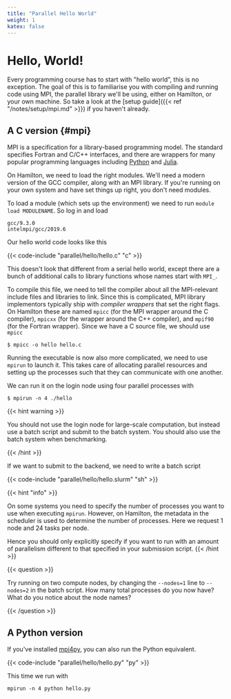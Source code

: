 ```yaml
---
title: "Parallel Hello World"
weight: 1
katex: false
---
```


# Hello, World!

Every programming course has to start with "hello world", this is no
exception. The goal of this is to familiarise you with compiling and
running code using MPI, the parallel library we'll be using, either on
Hamilton, or your own machine. So take a look at the [setup guide]({{<
ref "/notes/setup/mpi.md" >}}) if you haven't already.

## A C version {#mpi}

MPI is a specification for a library-based programming model. The
standard specifies Fortran and C/C++ interfaces, and there are
wrappers for many popular programming languages including
[Python](https://mpi4py.readthedocs.io/en/stable/) and
[Julia](https://github.com/JuliaParallel/MPI.jl).

On Hamilton, we need to load the right modules. We'll need a modern
version of the GCC compiler, along with an MPI library. If you're
running on your own system and have set things up right, you don't
need modules.

To load a module (which sets up the environment) we need to run
`module load MODULENAME`. So log in and load

```
gcc/9.3.0
intelmpi/gcc/2019.6
```

Our hello world code looks like this

{{< code-include "parallel/hello/hello.c" "c" >}}

This doesn't look that different from a serial hello world, except
there are a bunch of additional calls to library functions whose names
start with `MPI_`.

To compile this file, we need to tell the compiler about all the
MPI-relevant include files and libraries to link. Since this is
complicated, MPI library implementors typically ship with _compiler
wrappers_ that set the right flags. On Hamilton these are named
`mpicc` (for the MPI wrapper around the C compiler), `mpicxx` (for the
wrapper around the C++ compiler), and `mpif90` (for the Fortran
wrapper). Since we have a C source file, we should use `mpicc`
```
$ mpicc -o hello hello.c
```

Running the executable is now also more complicated, we need to use
`mpirun` to launch it. This takes care of allocating parallel
resources and setting up the processes such that they can communicate
with one another.

We can run it on the login node using four parallel processes with

```
$ mpirun -n 4 ./hello
```

{{< hint warning >}}

You should not use the login node for large-scale computation, but
instead use a batch script and submit to the batch system. You should
also use the batch system when benchmarking.

{{< /hint >}}

If we want to submit to the backend, we need to write a batch script

{{< code-include "parallel/hello/hello.slurm" "sh" >}}


{{< hint "info" >}}

On some systems you need to specify the number of processes you want
to use when executing `mpirun`. However, on Hamilton, the metadata in
the scheduler is used to determine the number of processes. Here we
request 1 node and 24 tasks per node.

Hence you should only explicitly specify if you want to run with an
amount of parallelism different to that specified in your submission
script.
{{< /hint >}}

{{< question >}}

Try running on two compute nodes, by changing the `--nodes=1` line to
`--nodes=2` in the batch script. How many total processes do you now
have? What do you notice about the node names?

{{< /question >}}

## A Python version

If you've installed [mpi4py](http://mpi4py.readthedocs.io), you can
also run the Python equivalent.

{{< code-include "parallel/hello/hello.py" "py" >}}

This time we run with

```
mpirun -n 4 python hello.py
```

